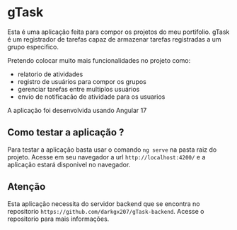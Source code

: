 # gTask

Esta é uma aplicação feita para compor os projetos do meu portifolio. 
gTask é um registrador de tarefas capaz de armazenar tarefas registradas a um grupo especifico.

Pretendo colocar muito mais funcionalidades no projeto como:
  - relatorio de atividades
  - registro de usuários para compor os grupos
  - gerenciar tarefas entre multiplos usuários
  - envio de notificacão de atividade para os usuarios

A aplicação foi desenvolvida usando Angular 17

## Como testar a aplicação ?

Para testar a aplicação basta usar o comando `ng serve` na pasta raiz do projeto. Acesse em seu navegador a url `http://localhost:4200/` e a aplicação estará disponivel no navegador.

## Atenção

Esta aplicação necessita do servidor backend que se encontra no repositorio `https://github.com/darkgx207/gTask-backend`. Acesse o repositorio para mais informações.
